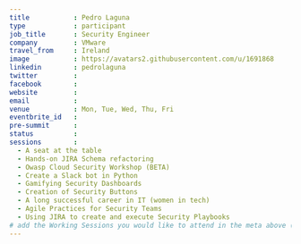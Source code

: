```yaml
---
title           : Pedro Laguna
type            : participant
job_title       : Security Engineer 
company         : VMware
travel_from     : Ireland
image           : https://avatars2.githubusercontent.com/u/1691868
linkedin        : pedrolaguna
twitter         :
facebook        :
website         :
email           :
venue           : Mon, Tue, Wed, Thu, Fri
eventbrite_id   :
pre-summit      :
status          : 
sessions        :
  - A seat at the table
  - Hands-on JIRA Schema refactoring
  - Owasp Cloud Security Workshop (BETA)
  - Create a Slack bot in Python
  - Gamifying Security Dashboards
  - Creation of Security Buttons
  - A long successful career in IT (women in tech)
  - Agile Practices for Security Teams
  - Using JIRA to create and execute Security Playbooks
# add the Working Sessions you would like to attend in the meta above (use the session's title) e.g. sessions (one per line): -Security Playbooks Diagrams -Hackathon Daily Sessions
---
```


<!-- put more details about participant here -->
